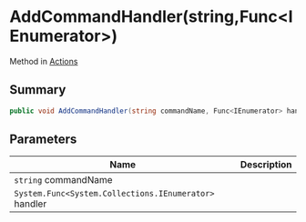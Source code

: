 # AddCommandHandler(string,Func\<IEnumerator>)

Method in [Actions](./)

## Summary

```csharp
public void AddCommandHandler(string commandName, Func<IEnumerator> handler)
```

## Parameters

| Name                                                  | Description |
| ----------------------------------------------------- | ----------- |
| `string` commandName                                  |             |
| `System.Func<System.Collections.IEnumerator>` handler |             |
